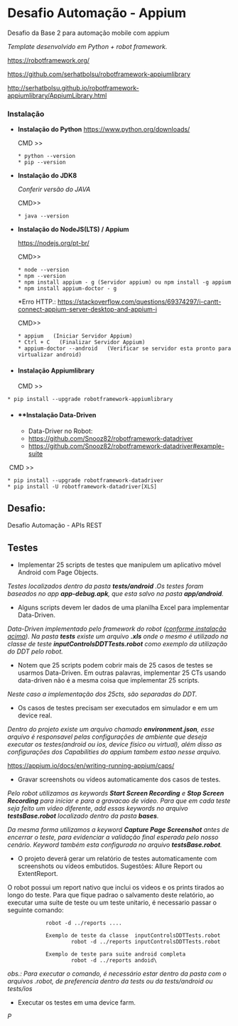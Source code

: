 # **Desafio Automação - Appium**

Desafio da Base 2 para automação mobile com appium





*Template desenvolvido em Python + robot framework.*

https://robotframework.org/

https://github.com/serhatbolsu/robotframework-appiumlibrary

http://serhatbolsu.github.io/robotframework-appiumlibrary/AppiumLibrary.html



###  Instalação

- **Instalação do Python** https://www.python.org/downloads/

   CMD >>

  ```
  * python --version
  * pip --version
  ```

- **Instalação do JDK8**

  *Conferir versão do JAVA*

   CMD>>

  ```
  * java --version
  ```

- **Instalação do NodeJS(LTS) / Appium**

  https://nodejs.org/pt-br/

  CMD>>

  ```
  * node --version
  * npm --version
  * npm install appium - g (Servidor appium) ou npm install -g appium 
  * npm install appium-doctor - g 
  ```

  *Erro HTTP.: https://stackoverflow.com/questions/69374297/i-cantt-connect-appium-server-desktop-and-appium-i

  CMD>>

  ```
  * appium   (Iniciar Servidor Appium)
  * Ctrl + C   (Finalizar Servidor Appium)
  * appium-doctor --android   (Verificar se servidor esta pronto para virtualizar android)
  ```



- #### **Instalação  Appiumlibrary**

   CMD >>

```
* pip install --upgrade robotframework-appiumlibrary
```



- #### **Instalação Data-Driven

  - Data-Driver no Robot:
  - https://github.com/Snooz82/robotframework-datadriver
  -  https://github.com/Snooz82/robotframework-datadriver#example-suite

​	 CMD >>

```
* pip install --upgrade robotframework-datadriver
* pip install -U robotframework-datadriver[XLS]
```





## Desafio:

Desafio Automação - APIs REST

## Testes

- Implementar 25 scripts de testes que manipulem um aplicativo móvel Android com Page Objects.

*Testes localizados dentro da pasta **tests/android** .Os testes foram baseados no app **app-debug.apk**, que esta salvo na pasta **app/android**.*



- Alguns scripts devem ler dados de uma planilha Excel para implementar Data-Driven.

*Data-Driven implementado pelo framework do robot ([conforme instalação acima]()). Na pasta **tests** existe um arquivo **.xls** onde o mesmo é utilizado na classe de teste **inputControlsDDTTests.robot** como exemplo da utilização do DDT pelo robot.*



- Notem que 25 scripts podem cobrir mais de 25 casos de testes se usarmos Data-Driven. Em outras palavras, implementar 25 CTs usando data-driven não é a mesma coisa que implementar 25 scripts.

*Neste caso a implementação dos 25cts, são separadas do DDT.*



- Os casos de testes precisam ser executados em simulador e em um device real.

*Dentro do projeto existe um arquivo chamado **environment.json**, esse arquivo é responsavel pelas configurações de ambiente que deseja executar os testes(android ou ios, device físico ou virtual), além disso as configurações dos Capabilities do appium tambem estao nesse arquivo.*

https://appium.io/docs/en/writing-running-appium/caps/











- Gravar screenshots ou vídeos automaticamente dos casos de testes.

*Pelo robot utilizamos as keywords  **Start Screen Recording** e **Stop Screen Recording** para iniciar e para a gravacao de video. Para que em cada teste seja feito um video diferente, add essas keywords no arquivo **testsBase.robot** localizado dentro da pasta **bases**.*

*Da mesma forma utilizamos a keyword **Capture Page Screenshot** antes de encerrar o teste, para evidenciar a validação final esperada pelo nosso cenário. Keyword também esta configurada no arquivo **testsBase.robot**.*



- O projeto deverá gerar um relatório de testes automaticamente com screenshots ou vídeos embutidos. Sugestões: Allure Report ou ExtentReport.

O robot possui um report nativo que inclui os videos e os prints tirados ao longo do teste. Para que fique padrao o salvamento deste relatório, ao executar uma suite de teste ou um teste unitario, é necessario passar o seguinte comando:

```
			robot -d ../reports ....
			
			Exemplo de teste da classe  inputControlsDDTTests.robot
					robot -d ../reports inputControlsDDTTests.robot

			Exemplo de teste para suite android completa
					robot -d ../reports andoid\
```

*obs.: Para executar o comando, é necessário estar dentro da pasta com o arquivos .robot, de preferencia dentro da tests ou da tests/android ou tests/ios*



- Executar os testes em uma device farm.

*P*



​	

